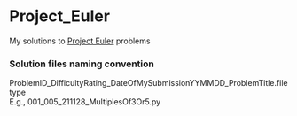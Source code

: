 # Project_Euler
My solutions to [Project Euler](https://projecteuler.net/) problems
### Solution files naming convention
ProblemID_DifficultyRating_DateOfMySubmissionYYMMDD_ProblemTitle.filetype\
E.g., 001_005_211128_MultiplesOf3Or5.py
